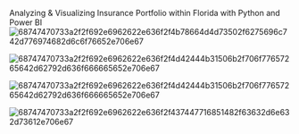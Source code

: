 
Analyzing & Visualizing Insurance Portfolio within Florida with Python and Power BI
![68747470733a2f2f692e6962622e636f2f4b78664d4d73502f6275696c742d776974682d6c6f76652e706e67](https://user-images.githubusercontent.com/33763323/184502175-8a6d2a86-9c8c-46ed-9a9f-10d62c8fa59d.png)

![68747470733a2f2f692e6962622e636f2f4d42444b31506b2f706f77657265642d62792d636f666665652e706e67](https://user-images.githubusercontent.com/33763323/184502178-49647f0a-5cfa-4203-855c-fc05c59c80f2.png)

![68747470733a2f2f692e6962622e636f2f4d42444b31506b2f706f77657265642d62792d636f666665652e706e67](https://user-images.githubusercontent.com/33763323/184502186-d1feae3e-032a-4912-a90e-20e8d6280e19.png)

![68747470733a2f2f692e6962622e636f2f437447716851482f63632d6e632d73612e706e67](https://user-images.githubusercontent.com/33763323/184502189-41712a53-5a02-4cd8-a42d-696f30c47c18.png)
